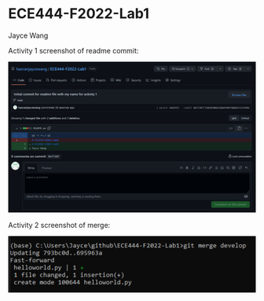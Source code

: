 # ECE444-F2022-Lab1
Jayce Wang

Activity 1 screenshot of readme commit:

![Activity 1 Screenshot](activity1_screenshot.png "Activity 1 Screenshot")

Activity 2 screenshot of merge:

![Activity 2 Screenshot](activity2_screenshot.png "Activity 2 Screenshot")
